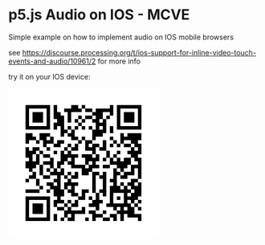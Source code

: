 # p5.js Audio on IOS - MCVE
Simple example on how to implement audio on IOS mobile browsers

see https://discourse.processing.org/t/ios-support-for-inline-video-touch-events-and-audio/10961/2 for more info

try it on your IOS device:

![qr_code](assets/qr.png)

